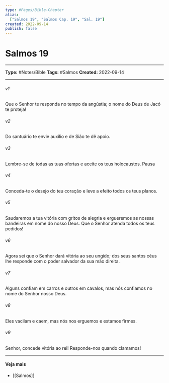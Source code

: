 ```yaml
---
type: #Pages/Bible-Chapter
alias:
  ["Salmos 19", "Salmos Cap. 19", "Sal. 19"]
created: 2022-09-14
publish: false
---
```


# Salmos 19

---

**Type:** #Notes/Bible
**Tags:** #Salmos
**Created:** 2022-09-14

---

###### v1
Que o Senhor te responda no tempo da angústia; o nome do Deus de Jacó te proteja!
###### v2
Do santuário te envie auxílio e de Sião te dê apoio.
###### v3
Lembre-se de todas as tuas ofertas e aceite os teus holocaustos. Pausa
###### v4
Conceda-te o desejo do teu coração e leve a efeito todos os teus planos.
###### v5
Saudaremos a tua vitória com gritos de alegria e ergueremos as nossas bandeiras em nome do nosso Deus. Que o Senhor atenda todos os teus pedidos!
###### v6
Agora sei que o Senhor dará vitória ao seu ungido; dos seus santos céus lhe responde com o poder salvador da sua mão direita.
###### v7
Alguns confiam em carros e outros em cavalos, mas nós confiamos no nome do Senhor nosso Deus.
###### v8
Eles vacilam e caem, mas nós nos erguemos e estamos firmes.
###### v9
Senhor, concede vitória ao rei! Responde-nos quando clamamos!


---

#### Veja mais

- [[Salmos]]
